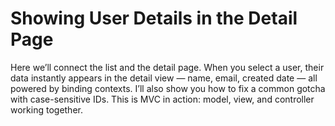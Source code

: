
# Showing User Details in the Detail Page

Here we’ll connect the list and the detail page. When you select a user, their data instantly appears in the detail view — name, email, created date — all powered by binding contexts. I’ll also show you how to fix a common gotcha with case-sensitive IDs. This is MVC in action: model, view, and controller working together.

<Youtube id="ngAjq5cg7Bs" />
